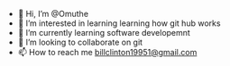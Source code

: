 - 👋 Hi, I’m @Omuthe 
- 👀 I’m interested in learning learning how git hub works
- 🌱 I’m currently learning software developemnt
- 💞️ I’m looking to collaborate on git
- 📫 How to reach me billclinton19951@gmail.com

<!---
Omuthe/Omuthe is a ✨ special ✨ repository because its `README.md` (this file) appears on your GitHub profile.
You can click the Preview link to take a look at your changes.
--->
